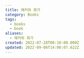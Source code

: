 ```yaml
---
title: 해커와 화가
category: Books
tags:
  - books
  - book
aliases:
  - 해커와 화가
created: 2022-07-28T00:10:00.000Z
updated: 2022-09-06T14:00:07.622Z
---
```


<Metadata />
